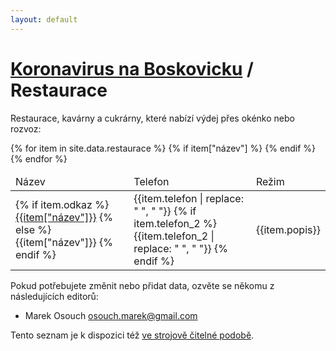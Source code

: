 ```yaml
---
layout: default
---
```


# [Koronavirus na Boskovicku](/) / Restaurace

Restaurace, kavárny a cukrárny, které nabízí výdej přes okénko nebo rozvoz:

<table>
    <thead>
        <tr>
            <td>Název</td>
            <td>Telefon</td>
            <td>Režim</td>
        </tr>
    </thead>
    <tbody>
    {% for item in site.data.restaurace %}
    {% if item["název"] %}
    <tr>
        <td>
            {% if item.odkaz %}
            <a href='{{item.odkaz}}'>{{item["název"]}}</a>
            {% else %}
            {{item["název"]}}
            {% endif %}
        </td>
        <td>
            {{item.telefon | replace: " ", " "}}
            {% if item.telefon_2 %}
                {{item.telefon_2 | replace: " ", " "}}
            {% endif %}
        </td>
        <td>{{item.popis}}</td>
    </tr>
    {% endif %}
    {% endfor %}
    </tbody>
</table>

Pokud potřebujete změnit nebo přidat data, ozvěte se někomu z následujících editorů:

- Marek Osouch <osouch.marek@gmail.com>

Tento seznam je k dispozici též [ve strojově čitelné podobě](/api/restaurace.json).
